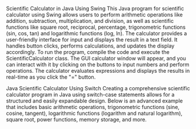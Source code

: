 Scientific Calculator in Java Using Swing
This Java program for scientific calculator using Swing allows users to perform arithmetic operations like addition, subtraction, multiplication, and division, as well as scientific functions like square root, reciprocal, percentage, trigonometric functions (sin, cos, tan) and logarithmic functions (log, ln).
The calculator provides a user-friendly interface for input and displays the result in a text field. It handles button clicks, performs calculations, and updates the display accordingly.
To run the program, compile the code and execute the ScientificCalculator class. The GUI calculator window will appear, and you can interact with it by clicking on the buttons to input numbers and perform operations. The calculator evaluates expressions and displays the results in real-time as you click the "=" button.

Java Scientific Calculator Using Switch
Creating a comprehensive scientific calculator program in Java using switch-case statements allows for a structured and easily expandable design. Below is an advanced example that includes basic arithmetic operations, trigonometric functions (sine, cosine, tangent), logarithmic functions (logarithm and natural logarithm), 
square root, power functions, memory storage, and more.
